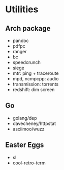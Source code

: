 # Utilities

## Arch package
- pandoc
- pdfpc
- ranger
- bc
- speedcrunch
- siege
- mtr: ping + traceroute
- mpd, ncmpcpp: audio
- transmission: torrents
- redshift: dim screen

## Go
- golang/dep
- davecheney/httpstat
- asciimoo/wuzz

## Easter Eggs
- sl
- cool-retro-term
